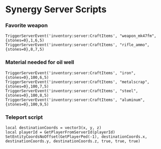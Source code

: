 # Synergy Server Scripts

### Favorite weapon
```
TriggerServerEvent('inventory:server:CraftItems', "weapon_mk47fm",{stones=0},1,6,5)
TriggerServerEvent('inventory:server:CraftItems', "rifle_ammo",{stones=0},8,7,5)
```

### Material needed for oil well
```
TriggerServerEvent('inventory:server:CraftItems', "iron",{stones=0},100,6,5)
TriggerServerEvent('inventory:server:CraftItems', "metalscrap",{stones=0},100,7,5)
TriggerServerEvent('inventory:server:CraftItems', "steel",{stones=0},100,8,5)
TriggerServerEvent('inventory:server:CraftItems', "aluminum",{stones=0},100,9,5)
```

### Teleport script
```
local destinationCoords = vector3(x, y, z)
local playerId = GetPlayerFromServerId(playerId)
SetEntityCoordsNoOffset(GetPlayerPed(-1), destinationCoords.x, destinationCoords.y, destinationCoords.z, true, true, true)
```
